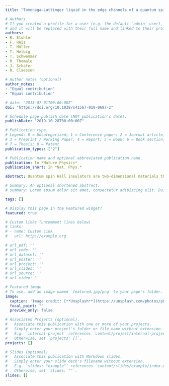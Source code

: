 ```yaml
---
title: "Tomonaga–Luttinger liquid in the edge channels of a quantum spin Hall insulator"

# Authors
# If you created a profile for a user (e.g. the default `admin` user), write the username (folder name) here 
# and it will be replaced with their full name and linked to their profile.
authors:
- R. Stühler
- F. Reis 
- T. Müller
- T. Helbig
- T. Schwemmer
- R. Thomale
- J. Schäfer
- R. Claessen 

# Author notes (optional)
author_notes:
- "Equal contribution"
- "Equal contribution"

# date: "2013-07-01T00:00:00Z"
doi: "https://doi.org/10.1038/s41567-019-0697-z"

# Schedule page publish date (NOT publication's date).
publishDate: "2019-10-28T00:00:00Z"

# Publication type.
# Legend: 0 = Uncategorized; 1 = Conference paper; 2 = Journal article;
# 3 = Preprint / Working Paper; 4 = Report; 5 = Book; 6 = Book section;
# 7 = Thesis; 8 = Patent
publication_types: ["2"]

# Publication name and optional abbreviated publication name.
publication: In *Nature Physics*
publication_short: In *Nat. Phys.*

abstract: Quantum spin Hall insulators are two-dimensional materials that host conducting helical electron states strictly confined to the one-dimensional boundaries. These edge channels are protected by time-reversal symmetry against single-particle backscattering, opening new avenues for spin-based electronics and computation. However, the effect of the interelectronic Coulomb repulsion also has to be taken into account, as two-particle scattering is not impeded by topological protection and may strongly affect the edge state conductance. Here, we explore the impact of electronic correlations on highly localized edge states of the unique quantum spin Hall material bismuthene on SiC(0001) (ref. 1). Exploiting the advantage of having an accessible monolayer substrate system, we use STM/STS to visualize the close-to-perfect one-dimensional confinement of the edge channels and scrutinize their suppressed density of states at the Fermi level. On the basis of the observed spectral behaviour and its universal scaling with energy and temperature, we demonstrate the correspondence with a (helical) Tomonaga–Luttinger liquid. In particular, the extracted interaction parameter K is directly relevant to the fundamental question of the temperatures at which the quantized conductance (a hallmark of quantum spin Hall materials) will become obscured by correlations.

# Summary. An optional shortened abstract.
# summary: Lorem ipsum dolor sit amet, consectetur adipiscing elit. Duis posuere tellus ac convallis placerat. Proin tincidunt magna sed ex sollicitudin condimentum.

tags: []

# Display this page in the Featured widget?
featured: true

# Custom links (uncomment lines below)
# links:
# - name: Custom Link
#   url: http://example.org

# url_pdf: ''
# url_code: ''
# url_dataset: ''
# url_poster: ''
# url_project: ''
# url_slides: ''
# url_source: ''
# url_video: ''

# Featured image
# To use, add an image named `featured.jpg/png` to your page's folder. 
image:
  caption: 'Image credit: [**Unsplash**](https://unsplash.com/photos/pLCdAaMFLTE)'
  focal_point: ""
  preview_only: false

# Associated Projects (optional).
#   Associate this publication with one or more of your projects.
#   Simply enter your project's folder or file name without extension.
#   E.g. `internal-project` references `content/project/internal-project/index.md`.
#   Otherwise, set `projects: []`.
projects: []

# Slides (optional).
#   Associate this publication with Markdown slides.
#   Simply enter your slide deck's filename without extension.
#   E.g. `slides: "example"` references `content/slides/example/index.md`.
#   Otherwise, set `slides: ""`.
slides: []
---
```

